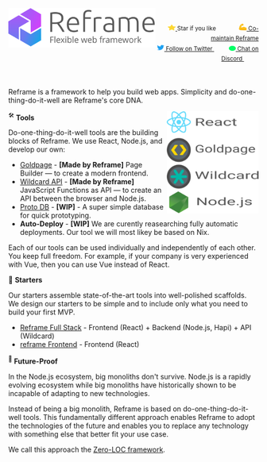 <a href="/../../#readme">
    <img align="left" src="/images/logo-with-title-and-slogan.min.svg" width=296 height=79 style="max-width:100%;" alt="Reframe"/>
</a>
<br/>
<p align="right">
    <sup>
        <a href="#">
            <img
              src="/images/star.svg"
              width="16"
              height="12"
            >
        </a>
        Star if you like
        &nbsp;&nbsp;&nbsp;&nbsp;
        &nbsp;&nbsp;&nbsp;&nbsp;
        &nbsp;&nbsp;
        <a href="https://github.com/reframejs/reframe/blob/master/contributing.md">
            <img
              src="/images/biceps.min.svg"
              width="16"
              height="14"
            >
            Co-maintain Reframe
        </a>
    </sup>
    <br/>
    <sup>
        <a href="https://twitter.com/reframejs">
            <img
              src="/images/tw.svg"
              width="15"
              height="13"
            >
            Follow on Twitter
        </a>
        &nbsp;&nbsp;&nbsp;&nbsp;&nbsp;
        &nbsp;&nbsp;
        <a href="https://discord.gg/kqXf65G">
            <img
              src="/images/chat.svg"
              width="14"
              height="10"
            >
            Chat on Discord
        </a>
        &nbsp;&nbsp;&nbsp;&nbsp;
        &nbsp;&nbsp;&nbsp;&nbsp;
    </sup>
</p>
&nbsp;

Reframe is a framework to help you build web apps.
Simplicity and do-one-thing-do-it-well are Reframe's core DNA.

<img
align="right"
src="/images/reframe-tech.min.svg"
width="185"
/>

<sup>:hammer_and_wrench:</sup> **Tools**

Do-one-thing-do-it-well tools are the building blocks of Reframe.
We use React, Node.js, and develop our own:

- [Goldpage](https://github.com/reframejs/goldpage) -
  **[Made by Reframe]**
  Page Builder &mdash; to create a modern frontend.
- [Wildcard API](https://github.com/reframejs/wildcard-api) -
  **[Made by Reframe]**
  JavaScript Functions as API &mdash;
  to create an API between the browser and Node.js.
- [Proto DB](https://github.com/brillout/proto-db) - **[WIP]** -
  A super simple database for quick prototyping.
- **Auto-Deploy** -
  **[WIP]** We are curently reasearching fully automatic deployments.
  Our tool we will most likey be based on Nix.

Each of our tools can be used individually and independently of each other.
You keep full freedom.
For example,
if your company is very experienced with Vue,
then you can use Vue instead of React.

:rocket: **Starters**

Our starters assemble state-of-the-art tools into well-polished scaffolds.
We design our starters to be simple and to include only what you need to build your first MVP.

- [Reframe Full Stack](https://github.com/reframejs/reframe-full-stack) -
  Frontend (React) + Backend (Node.js, Hapi) + API (Wildcard)
- [reframe Frontend](https://github.com/reframejs/reframe-frontend) -
  Frontend (React)

<sup>:crystal_ball:</sup> **Future-Proof**

In the Node.js ecosystem, big monoliths don't survive.
Node.js is a rapidly evolving ecosystem while
big monoliths have historically shown to be incapable of adapting to new technologies.

Instead of being a big monolith,
Reframe is based on do-one-thing-do-it-well tools.
This fundamentally different approach
enables Reframe to adopt the technologies of the future and
enables you to replace any technology with something else that better fit your use case.

We call this approach the [Zero-LOC framework](/zero-loc-framework.md).

